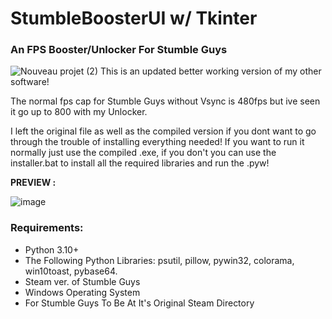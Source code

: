 # StumbleBoosterUI w/ Tkinter

### An FPS Booster/Unlocker For Stumble Guys
![Nouveau projet (2)](https://github.com/Jxkss/StumbleBooster/assets/115944854/0f0b1dac-3472-4c99-b21d-c968f5b67bd5)
This is an updated better working version of my other software!
            

The normal fps cap for Stumble Guys without Vsync is 480fps but ive seen it go up to 800 with my Unlocker.

I left the original file as well as the compiled version if you dont want to go through the trouble of installing everything needed!
If you want to run it normally just use the compiled .exe, if you don't you can use the installer.bat to install all the required libraries and run the .pyw!

**PREVIEW :**

![image](https://github.com/Jxkss/StumbleBoosterUI/blob/main/Capture%20d'%C3%A9cran%202024-04-29%20211415.png)


### Requirements:

- Python 3.10+
- The Following Python Libraries: psutil, pillow, pywin32, colorama, win10toast, pybase64.
- Steam ver. of Stumble Guys
- Windows Operating System
- For Stumble Guys To Be At It's Original Steam Directory
